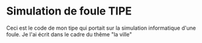 # Simulation de foule TIPE

Ceci est le code de mon tipe qui portait sur la simulation informatique d'une foule.
Je l'ai écrit dans le cadre du thême "la ville"
